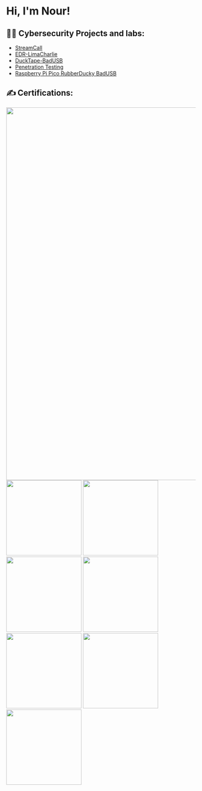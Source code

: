 <h1>Hi, I'm Nour! <br/>
  
<h2>👨‍💻 Cybersecurity Projects and labs:</h2>


  - [StreamCall](https://github.com/NaddSafety/StreamCall)
  - [EDR-LimaCharlie](https://github.com/NaddSafety/EDR-LimaCharlie)
  - [DuckTape-BadUSB](https://github.com/NaddSafety/DuckTape-BADUSB)
  - [Penetration Testing](https://github.com/NaddSafety/Metasploit-Nessus-DDos-nmap)
  - [Raspberry Pi Pico RubberDucky BadUSB](https://github.com/NaddSafety/Pico-Rubber-Ducky)
<h2>✍ Certifications: </h2>
<img width="990" src="https://github.com/user-attachments/assets/6a37b996-c5bd-4e37-852b-9b9fd58b7ea4">

<img width="200" src="https://github.com/NaddSafety/NaddSafety/assets/125468609/d3a733f7-c94e-4876-938c-ed94d2b427c2">
<img width="200" src="https://github.com/NaddSafety/NaddSafety/assets/125468609/8c71d9e5-fbb1-4d59-8bf1-9005f9b5af3c">
<img width="200" src="https://github.com/NaddSafety/NaddSafety/assets/125468609/fe10505c-4a17-4be9-90d4-9d60fd735758">
<img width="200" src="https://github.com/NaddSafety/NaddSafety/assets/125468609/ff7e7616-3932-44f1-a4e5-40012150a3a5">
<img width="200" src="https://github.com/NaddSafety/NaddSafety/assets/125468609/0eea0fdc-c69b-45c1-b02c-33cf2b40e37a">
<img width="200" src="https://github.com/NaddSafety/NaddSafety/assets/125468609/861e1ecc-12c1-40bd-b5a1-a1ac5fd3843d">
<img width="200" src="https://github.com/NaddSafety/NaddSafety/assets/125468609/c89d7c2a-b4e9-4b5d-a94e-32374ba99c0e">
